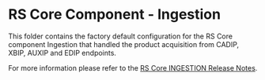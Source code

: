 # RS Core Component - Ingestion

This folder contains the factory default configuration for the RS Core component Ingestion that handled the product acquisition from CADIP, XBIP, AUXIP and EDIP endpoints.

For more information please refer to the [RS Core INGESTION Release Notes](./doc/ReleaseNote.md).
